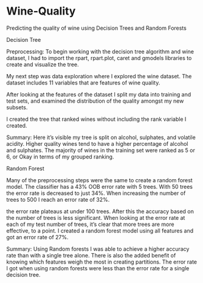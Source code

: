# Wine-Quality
Predicting the quality of wine using Decision Trees and Random Forests

Decision Tree

Preprocessing:
To begin working with the decision tree algorithm and wine dataset, I had to import the rpart, rpart.plot, caret and gmodels libraries to create and visualize the tree. 

My next step was data exploration where I explored the wine dataset. The dataset includes 11 variables that are features of wine quality. 

After looking at the features of the dataset I split my data into training and test sets, and examined the distribution of the quality amongst my new subsets. 

I created the tree that ranked wines without including the rank variable I created.

Summary: Here it’s visible my tree is split on alcohol, sulphates, and volatile acidity. Higher quality wines tend to have a higher percentage of alcohol and sulphates. The majority of wines in the training set were ranked as 5 or 6, or Okay in terms of my grouped ranking. 

Random Forest

Many of the preprocessing steps were the same to create a random forest model. The classifier has a 43% OOB error rate with 5 trees. With 50 trees the error rate is decreased to just 34%. When increasing the number of trees to 500 I reach an error rate of 32%. 

the error rate plateaus at under 100 trees. After this the accuracy based on the number of trees is less significant. When looking at the error rate at each of my test number of trees, it’s clear that more trees are more effective, to a point. I created a random forest model using all features and got an error rate of 27%. 

Summary:
Using Random forests I was able to achieve a higher accuracy rate than with a single tree alone. There is also the added benefit of knowing which features weigh the most in creating partitions. The error rate I got when using random forests were less than the error rate for a single decision tree.  




